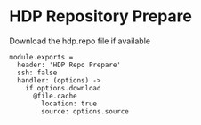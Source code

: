 
# HDP Repository Prepare

Download the hdp.repo file if available

    module.exports =
      header: 'HDP Repo Prepare'
      ssh: false
      handler: (options) ->
        if options.download
          @file.cache
            location: true
            source: options.source
